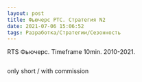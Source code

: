 ```yaml
---
layout: post
title: Фьючерс РТС. Стратегия N2
date: 2021-07-06 15:06:52
tags: Разработка/Стратегии/Сезонность
---
```


RTS Фьючерс. Timeframe 10min. 2010-2021.

<img src="https://raw.githubusercontent.com/Ragve-hub/scribble/gh-pages/images/seasonal2_ch.png" alt="">

only short / with commission

<img src="https://raw.githubusercontent.com/Ragve-hub/scribble/gh-pages/images/seasonal2_p.png" alt="">

